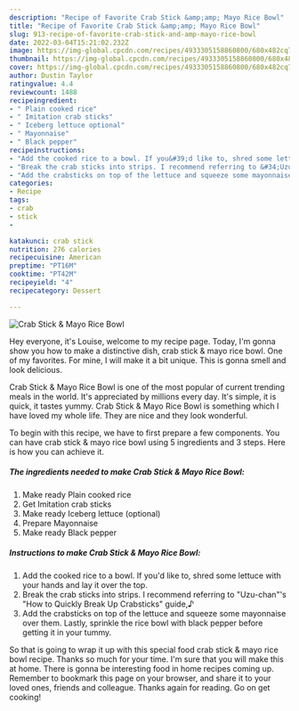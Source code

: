 ```yaml
---
description: "Recipe of Favorite Crab Stick &amp;amp; Mayo Rice Bowl"
title: "Recipe of Favorite Crab Stick &amp;amp; Mayo Rice Bowl"
slug: 913-recipe-of-favorite-crab-stick-and-amp-mayo-rice-bowl
date: 2022-03-04T15:21:02.232Z
image: https://img-global.cpcdn.com/recipes/4933305158860800/680x482cq70/crab-stick-mayo-rice-bowl-recipe-main-photo.jpg
thumbnail: https://img-global.cpcdn.com/recipes/4933305158860800/680x482cq70/crab-stick-mayo-rice-bowl-recipe-main-photo.jpg
cover: https://img-global.cpcdn.com/recipes/4933305158860800/680x482cq70/crab-stick-mayo-rice-bowl-recipe-main-photo.jpg
author: Dustin Taylor
ratingvalue: 4.4
reviewcount: 1488
recipeingredient:
- " Plain cooked rice"
- " Imitation crab sticks"
- " Iceberg lettuce optional"
- " Mayonnaise"
- " Black pepper"
recipeinstructions:
- "Add the cooked rice to a bowl. If you&#39;d like to, shred some lettuce with your hands and lay it over the top."
- "Break the crab sticks into strips. I recommend referring to &#34;Uzu-chan&#34;&#39;s &#34;How to Quickly Break Up Crabsticks&#34; guide,♪"
- "Add the crabsticks on top of the lettuce and squeeze some mayonnaise over them. Lastly, sprinkle the rice bowl with black pepper before getting it in your tummy."
categories:
- Recipe
tags:
- crab
- stick
- 

katakunci: crab stick  
nutrition: 276 calories
recipecuisine: American
preptime: "PT16M"
cooktime: "PT42M"
recipeyield: "4"
recipecategory: Dessert

---
```



![Crab Stick &amp; Mayo Rice Bowl](https://img-global.cpcdn.com/recipes/4933305158860800/680x482cq70/crab-stick-mayo-rice-bowl-recipe-main-photo.jpg)

Hey everyone, it's Louise, welcome to my recipe page. Today, I'm gonna show you how to make a distinctive dish, crab stick &amp; mayo rice bowl. One of my favorites. For mine, I will make it a bit unique. This is gonna smell and look delicious.

Crab Stick &amp; Mayo Rice Bowl is one of the most popular of current trending meals in the world. It's appreciated by millions every day. It's simple, it is quick, it tastes yummy. Crab Stick &amp; Mayo Rice Bowl is something which I have loved my whole life. They are nice and they look wonderful.




To begin with this recipe, we have to first prepare a few components. You can have crab stick &amp; mayo rice bowl using 5 ingredients and 3 steps. Here is how you can achieve it.

<!--inarticleads1-->

##### The ingredients needed to make Crab Stick &amp; Mayo Rice Bowl:

1. Make ready  Plain cooked rice
1. Get  Imitation crab sticks
1. Make ready  Iceberg lettuce (optional)
1. Prepare  Mayonnaise
1. Make ready  Black pepper




<!--inarticleads2-->

##### Instructions to make Crab Stick &amp; Mayo Rice Bowl:

1. Add the cooked rice to a bowl. If you&#39;d like to, shred some lettuce with your hands and lay it over the top.
1. Break the crab sticks into strips. I recommend referring to &#34;Uzu-chan&#34;&#39;s &#34;How to Quickly Break Up Crabsticks&#34; guide,♪
1. Add the crabsticks on top of the lettuce and squeeze some mayonnaise over them. Lastly, sprinkle the rice bowl with black pepper before getting it in your tummy.




So that is going to wrap it up with this special food crab stick &amp; mayo rice bowl recipe. Thanks so much for your time. I'm sure that you will make this at home. There is gonna be interesting food in home recipes coming up. Remember to bookmark this page on your browser, and share it to your loved ones, friends and colleague. Thanks again for reading. Go on get cooking!
